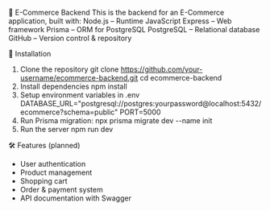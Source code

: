 🛒 E-Commerce Backend
This is the backend for an E-Commerce application, built with:
Node.js – Runtime JavaScript
Express – Web framework
Prisma – ORM for PostgreSQL
PostgreSQL – Relational database
GitHub – Version control & repository

🚀 Installation
1. Clone the repository
   git clone https://github.com/your-username/ecommerce-backend.git
   cd ecommerce-backend
2. Install dependencies
   npm install
3. Setup environment variables in .env
   DATABASE_URL="postgresql://postgres:yourpassword@localhost:5432/ecommerce?schema=public"
   PORT=5000
4. Run Prisma migration:
   npx prisma migrate dev --name init
5. Run the server
   npm run dev

🛠️ Features (planned)
- User authentication
- Product management
- Shopping cart
- Order & payment system
- API documentation with Swagger

